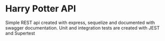 # Harry Potter API

Simple REST api created with express, sequelize and documented with swagger documentation.
Unit and integration tests are created with JEST and Supertest